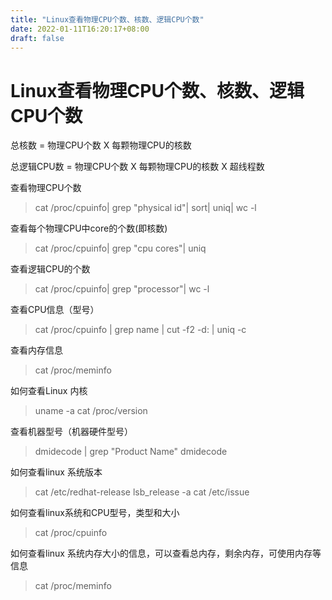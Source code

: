 ```yaml
---
title: "Linux查看物理CPU个数、核数、逻辑CPU个数"
date: 2022-01-11T16:20:17+08:00
draft: false
---
```


# Linux查看物理CPU个数、核数、逻辑CPU个数

总核数 = 物理CPU个数 X 每颗物理CPU的核数

总逻辑CPU数 = 物理CPU个数 X 每颗物理CPU的核数 X 超线程数

查看物理CPU个数
>cat /proc/cpuinfo| grep "physical id"| sort| uniq| wc -l

查看每个物理CPU中core的个数(即核数)
>cat /proc/cpuinfo| grep "cpu cores"| uniq

查看逻辑CPU的个数
>cat /proc/cpuinfo| grep "processor"| wc -l

查看CPU信息（型号）
>cat /proc/cpuinfo | grep name | cut -f2 -d: | uniq -c

查看内存信息
>cat /proc/meminfo

如何查看Linux 内核
>uname -a
>cat /proc/version

查看机器型号（机器硬件型号）
>dmidecode | grep "Product Name"
>dmidecode

如何查看linux 系统版本
>cat /etc/redhat-release
>lsb_release -a
>cat  /etc/issue

如何查看linux系统和CPU型号，类型和大小
>cat /proc/cpuinfo

如何查看linux 系统内存大小的信息，可以查看总内存，剩余内存，可使用内存等信息
>cat /proc/meminfo

